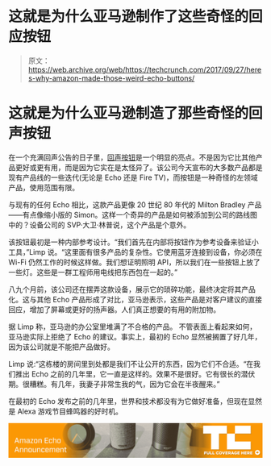 # 这就是为什么亚马逊制作了这些奇怪的回应按钮 

> 原文：<https://web.archive.org/web/https://techcrunch.com/2017/09/27/heres-why-amazon-made-those-weird-echo-buttons/>

# 这就是为什么亚马逊制造了那些奇怪的回声按钮

在一个充满回声公告的日子里，[回声按钮](https://web.archive.org/web/20230131010130/https://techcrunch.com/2017/09/27/amazon-introduces-echo-buttons-for-at-home-trivia-games-using-alexa/)是一个明显的亮点。不是因为它比其他产品更好或更有用，而是因为它实在是太怪异了。该公司今天宣布的大多数产品都是现有产品线的一些迭代(无论是 Echo 还是 Fire TV)，而按钮是一种奇怪的左领域产品，使用范围有限。

与现有的任何 Echo 相比，这款产品更像 20 世纪 80 年代的 Milton Bradley 产品——有点像缩小版的 Simon。这样一个奇异的产品是如何被添加到公司的路线图中的？设备公司的 SVP·大卫·林普说，这个产品是个意外。

该按钮最初是一种内部参考设计。“我们首先在内部将按钮作为参考设备来验证小工具，”Limp 说。“这里面有很多产品的复杂性。它使用蓝牙连接到设备，你必须在 Wi-Fi 仍然工作的时候这样做。我们想证明照明 API，所以我们在一些按钮上放了一些灯。这些是一群工程师用电线把东西包在一起的。”

八九个月前，该公司还在摆弄这款设备，展示它的琐碎功能，最终决定将其产品化。这与其他 Echo 产品形成了对比，亚马逊表示，这些产品是对客户建议的直接回应，增加了屏幕或更好的扬声器。人们真正想要的有用的附加物。

据 Limp 称，亚马逊的办公室里堆满了不合格的产品。 不管表面上看起来如何，亚马逊实际上拒绝了 Echo 的建议。事实上，最初的 Echo 显然被搁置了好几年，因为该公司就是不能把产品做好。

Limp 说:“这栋楼的房间里到处都是我们不让公开的东西，因为它们不合适。“在我们推出 Echo 之前的几年里，它一直是这样的。效果不是很好。它有很长的潜伏期。很糟糕。有几年，我妻子非常生我的气，因为它会在半夜醒来。”

在最初的 Echo 发布之前的几年里，世界和技术都没有为它做好准备，但现在显然是 Alexa 游戏节目蜂鸣器的好时机。

[![](img/f8412d7f0d17a4d8d46ac2d10fa2f04c.png)](https://web.archive.org/web/20230131010130/https://techcrunch.com/tag/amazon-echo-2017)